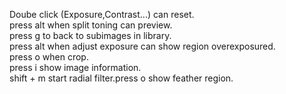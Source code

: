 Doube click (Exposure,Contrast...) can reset.  
press alt when split toning can preview.  
press g to back to subimages in library.  
press alt when adjust exposure can show region overexposured.  
press o when crop.  
press i show image information.  
shift + m start radial filter.press o show feather region.  
